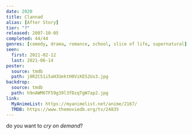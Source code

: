 ```yaml
---
date: 2020
title: Clannad
alias: [After Story]
tier: "?"
released: 2007-10-05
completed: 44/44
genres: [comedy, drama, romance, school, slice of life, supernatural]
seen:
  first: 2021-02-12
  last: 2021-06-14
poster:
  source: tmdb
  path: j8RZC51i5aH3UektH0ViKES2Ux3.jpg
backdrop:
  source: tmdb
  path: h9nAWM6TF59g39l3fDzqTgW7ap2.jpg
link:
  MyAnimeList: https://myanimelist.net/anime/2167/
  TMDB: https://www.themoviedb.org/tv/24835
---
```


do you want to *cry on demand*?
